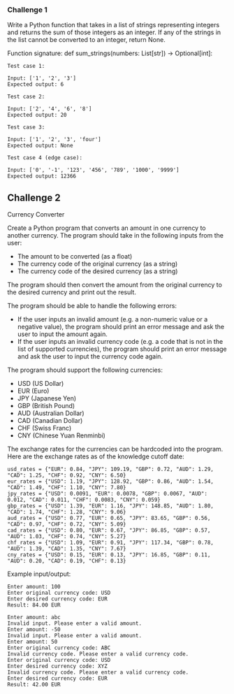 ### Challenge 1

Write a Python function that takes in a list of strings representing integers and returns the sum of those integers as an integer. If any of the strings in the list cannot be converted to an integer, return None.

Function signature: def sum_strings(numbers: List[str]) -> Optional[int]:

```
Test case 1:

Input: ['1', '2', '3']
Expected output: 6

Test case 2:

Input: ['2', '4', '6', '8']
Expected output: 20

Test case 3:

Input: ['1', '2', '3', 'four']
Expected output: None

Test case 4 (edge case):

Input: ['0', '-1', '123', '456', '789', '1000', '9999']
Expected output: 12366
```

## Challenge 2

Currency Converter

Create a Python program that converts an amount in one currency to another currency. The program should take in the following inputs from the user:
- The amount to be converted (as a float)
- The currency code of the original currency (as a string)
- The currency code of the desired currency (as a string)

The program should then convert the amount from the original currency to the desired currency and print out the result.

The program should be able to handle the following errors:
- If the user inputs an invalid amount (e.g. a non-numeric value or a negative value), the program should print an error message and ask the user to input the amount again.
- If the user inputs an invalid currency code (e.g. a code that is not in the list of supported currencies), the program should print an error message and ask the user to input the currency code again.

The program should support the following currencies:
- USD (US Dollar)
- EUR (Euro)
- JPY (Japanese Yen)
- GBP (British Pound)
- AUD (Australian Dollar)
- CAD (Canadian Dollar)
- CHF (Swiss Franc)
- CNY (Chinese Yuan Renminbi)

The exchange rates for the currencies can be hardcoded into the program. Here are the exchange rates as of the knowledge cutoff date:

```
usd_rates = {"EUR": 0.84, "JPY": 109.19, "GBP": 0.72, "AUD": 1.29, "CAD": 1.25, "CHF": 0.92, "CNY": 6.50}
eur_rates = {"USD": 1.19, "JPY": 128.92, "GBP": 0.86, "AUD": 1.54, "CAD": 1.49, "CHF": 1.10, "CNY": 7.80}
jpy_rates = {"USD": 0.0091, "EUR": 0.0078, "GBP": 0.0067, "AUD": 0.012, "CAD": 0.011, "CHF": 0.0083, "CNY": 0.059}
gbp_rates = {"USD": 1.39, "EUR": 1.16, "JPY": 148.85, "AUD": 1.80, "CAD": 1.74, "CHF": 1.28, "CNY": 9.06}
aud_rates = {"USD": 0.77, "EUR": 0.65, "JPY": 83.65, "GBP": 0.56, "CAD": 0.97, "CHF": 0.72, "CNY": 5.09}
cad_rates = {"USD": 0.80, "EUR": 0.67, "JPY": 86.85, "GBP": 0.57, "AUD": 1.03, "CHF": 0.74, "CNY": 5.27}
chf_rates = {"USD": 1.09, "EUR": 0.91, "JPY": 117.34, "GBP": 0.78, "AUD": 1.39, "CAD": 1.35, "CNY": 7.67}
cny_rates = {"USD": 0.15, "EUR": 0.13, "JPY": 16.85, "GBP": 0.11, "AUD": 0.20, "CAD": 0.19, "CHF": 0.13}
```

Example input/output:

```
Enter amount: 100
Enter original currency code: USD
Enter desired currency code: EUR
Result: 84.00 EUR
```

```
Enter amount: abc
Invalid input. Please enter a valid amount.
Enter amount: -50
Invalid input. Please enter a valid amount.
Enter amount: 50
Enter original currency code: ABC
Invalid currency code. Please enter a valid currency code.
Enter original currency code: USD
Enter desired currency code: XYZ
Invalid currency code. Please enter a valid currency code.
Enter desired currency code: EUR
Result: 42.00 EUR
```